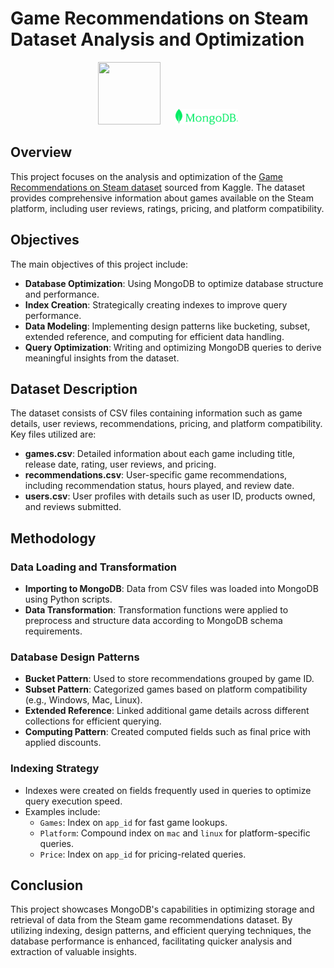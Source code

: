 # Game Recommendations on Steam Dataset Analysis and Optimization
<div style="text-align:center;">
  <img src="path_to_resized_steam_logo.png" width="100" height="100" style="display:inline-block; margin-right:20px;">
  <img src="mongodb_logo.png" width="100"style="display:inline-block;">
</div>

## Overview

This project focuses on the analysis and optimization of the [Game Recommendations on Steam dataset](https://www.kaggle.com/datasets/antonkozyriev/game-recommendations-on-steam?select=games.csv) sourced from Kaggle. The dataset provides comprehensive information about games available on the Steam platform, including user reviews, ratings, pricing, and platform compatibility.

## Objectives

The main objectives of this project include:

- **Database Optimization**: Using MongoDB to optimize database structure and performance.
- **Index Creation**: Strategically creating indexes to improve query performance.
- **Data Modeling**: Implementing design patterns like bucketing, subset, extended reference, and computing for efficient data handling.
- **Query Optimization**: Writing and optimizing MongoDB queries to derive meaningful insights from the dataset.

## Dataset Description

The dataset consists of CSV files containing information such as game details, user reviews, recommendations, pricing, and platform compatibility. Key files utilized are:

- **games.csv**: Detailed information about each game including title, release date, rating, user reviews, and pricing.
- **recommendations.csv**: User-specific game recommendations, including recommendation status, hours played, and review date.
- **users.csv**: User profiles with details such as user ID, products owned, and reviews submitted.

## Methodology

### Data Loading and Transformation

- **Importing to MongoDB**: Data from CSV files was loaded into MongoDB using Python scripts.
- **Data Transformation**: Transformation functions were applied to preprocess and structure data according to MongoDB schema requirements.

### Database Design Patterns

- **Bucket Pattern**: Used to store recommendations grouped by game ID.
- **Subset Pattern**: Categorized games based on platform compatibility (e.g., Windows, Mac, Linux).
- **Extended Reference**: Linked additional game details across different collections for efficient querying.
- **Computing Pattern**: Created computed fields such as final price with applied discounts.

### Indexing Strategy

- Indexes were created on fields frequently used in queries to optimize query execution speed.
- Examples include:
  - `Games`: Index on `app_id` for fast game lookups.
  - `Platform`: Compound index on `mac` and `linux` for platform-specific queries.
  - `Price`: Index on `app_id` for pricing-related queries.

## Conclusion

This project showcases MongoDB's capabilities in optimizing storage and retrieval of data from the Steam game recommendations dataset. By utilizing indexing, design patterns, and efficient querying techniques, the database performance is enhanced, facilitating quicker analysis and extraction of valuable insights.
